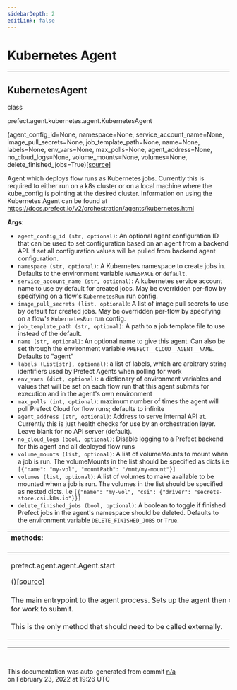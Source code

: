 ```yaml
---
sidebarDepth: 2
editLink: false
---
```

# Kubernetes Agent
---
 ## KubernetesAgent
 <div class='class-sig' id='prefect-agent-kubernetes-agent-kubernetesagent'><p class="prefect-sig">class </p><p class="prefect-class">prefect.agent.kubernetes.agent.KubernetesAgent</p>(agent_config_id=None, namespace=None, service_account_name=None, image_pull_secrets=None, job_template_path=None, name=None, labels=None, env_vars=None, max_polls=None, agent_address=None, no_cloud_logs=None, volume_mounts=None, volumes=None, delete_finished_jobs=True)<span class="source"><a href="https://github.com/PrefectHQ/prefect/blob/master/src/prefect/agent/kubernetes/agent.py#L43">[source]</a></span></div>

Agent which deploys flow runs as Kubernetes jobs. Currently this is required to either run on a k8s cluster or on a local machine where the kube_config is pointing at the desired cluster. Information on using the Kubernetes Agent can be found at https://docs.prefect.io/v2/orchestration/agents/kubernetes.html

**Args**:     <ul class="args"><li class="args">`agent_config_id (str, optional)`: An optional agent configuration ID that can be used to set         configuration based on an agent from a backend API. If set all configuration values will be         pulled from backend agent configuration.     </li><li class="args">`namespace (str, optional)`: A Kubernetes namespace to create jobs in. Defaults         to the environment variable `NAMESPACE` or `default`.     </li><li class="args">`service_account_name (str, optional)`: A kubernetes service account name to use by         default for created jobs. May be overridden per-flow by specifying         on a flow's `KubernetesRun` run config.     </li><li class="args">`image_pull_secrets (list, optional)`: A list of image pull secrets to use by default         for created jobs. May be overridden per-flow by specifying on a flow's         `KubernetesRun` run config.     </li><li class="args">`job_template_path (str, optional)`: A path to a job template file to use instead         of the default.     </li><li class="args">`name (str, optional)`: An optional name to give this agent. Can also be set through         the environment variable `PREFECT__CLOUD__AGENT__NAME`. Defaults to "agent"     </li><li class="args">`labels (List[str], optional)`: a list of labels, which are arbitrary string         identifiers used by Prefect Agents when polling for work     </li><li class="args">`env_vars (dict, optional)`: a dictionary of environment variables and values that will         be set on each flow run that this agent submits for execution and in the agent's         own environment     </li><li class="args">`max_polls (int, optional)`: maximum number of times the agent will poll Prefect Cloud         for flow runs; defaults to infinite     </li><li class="args">`agent_address (str, optional)`:  Address to serve internal API at. Currently this is         just health checks for use by an orchestration layer. Leave blank for no API server         (default).     </li><li class="args">`no_cloud_logs (bool, optional)`: Disable logging to a Prefect backend for this agent         and all deployed flow runs     </li><li class="args">`volume_mounts (list, optional)`: A list of volumeMounts to mount when a job is         run. The volumeMounts in the list should be specified as dicts         i.e `[{"name": "my-vol", "mountPath": "/mnt/my-mount"}]`     </li><li class="args">`volumes (list, optional)`: A list of volumes to make available to be mounted when a         job is run. The volumes in the list should be specified as nested dicts.         i.e `[{"name": "my-vol", "csi": {"driver": "secrets-store.csi.k8s.io"}}]`     </li><li class="args">`delete_finished_jobs (bool, optional)`: A boolean to toggle if finished Prefect jobs         in the agent's namespace should be deleted. Defaults to the environment variable         `DELETE_FINISHED_JOBS` or `True`.</li></ul>

|methods: &nbsp;&nbsp;&nbsp;&nbsp;&nbsp;&nbsp;&nbsp;&nbsp;&nbsp;&nbsp;&nbsp;&nbsp;&nbsp;&nbsp;&nbsp;&nbsp;&nbsp;&nbsp;&nbsp;&nbsp;&nbsp;&nbsp;&nbsp;&nbsp;&nbsp;&nbsp;&nbsp;&nbsp;&nbsp;&nbsp;&nbsp;&nbsp;&nbsp;&nbsp;&nbsp;&nbsp;&nbsp;&nbsp;&nbsp;&nbsp;&nbsp;&nbsp;&nbsp;&nbsp;&nbsp;&nbsp;&nbsp;&nbsp;&nbsp;&nbsp;&nbsp;&nbsp;&nbsp;&nbsp;&nbsp;&nbsp;&nbsp;&nbsp;&nbsp;&nbsp;&nbsp;&nbsp;&nbsp;&nbsp;&nbsp;&nbsp;&nbsp;&nbsp;&nbsp;&nbsp;&nbsp;&nbsp;&nbsp;&nbsp;&nbsp;&nbsp;&nbsp;&nbsp;&nbsp;&nbsp;&nbsp;&nbsp;&nbsp;&nbsp;&nbsp;&nbsp;&nbsp;&nbsp;&nbsp;&nbsp;&nbsp;&nbsp;&nbsp;&nbsp;&nbsp;&nbsp;&nbsp;&nbsp;&nbsp;&nbsp;&nbsp;&nbsp;&nbsp;&nbsp;&nbsp;&nbsp;&nbsp;&nbsp;&nbsp;&nbsp;&nbsp;&nbsp;&nbsp;&nbsp;&nbsp;&nbsp;&nbsp;&nbsp;&nbsp;&nbsp;&nbsp;&nbsp;&nbsp;&nbsp;&nbsp;&nbsp;&nbsp;&nbsp;&nbsp;&nbsp;&nbsp;&nbsp;&nbsp;&nbsp;&nbsp;&nbsp;&nbsp;&nbsp;&nbsp;&nbsp;&nbsp;&nbsp;&nbsp;&nbsp;&nbsp;&nbsp;&nbsp;&nbsp;&nbsp;&nbsp;|
|:----|
 | <div class='method-sig' id='prefect-agent-agent-agent-start'><p class="prefect-class">prefect.agent.agent.Agent.start</p>()<span class="source"><a href="https://github.com/PrefectHQ/prefect/blob/master/src/prefect/agent/agent.py#L180">[source]</a></span></div>
<p class="methods">The main entrypoint to the agent process. Sets up the agent then continuously polls for work to submit.<br><br>This is the only method that should need to be called externally.</p>|

---
<br>


<p class="auto-gen">This documentation was auto-generated from commit <a href='https://github.com/PrefectHQ/prefect/commit/n/a'>n/a</a> </br>on February 23, 2022 at 19:26 UTC</p>